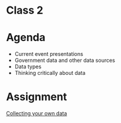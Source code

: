 # Class 2

# Agenda
* Current event presentations
* Government data and other data sources
* Data types
* Thinking critically about data

# Assignment
[Collecting your own data](https://github.com/mlalexander/digitalframeworks-summer2019/blob/master/class2/assignment2.md)
